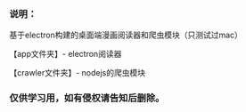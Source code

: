 ### 说明：

基于electron构建的桌面端漫画阅读器和爬虫模块（只测试过mac）

【app文件夹】- electron阅读器

【crawler文件夹】- nodejs的爬虫模块

### 仅供学习用，如有侵权请告知后删除。